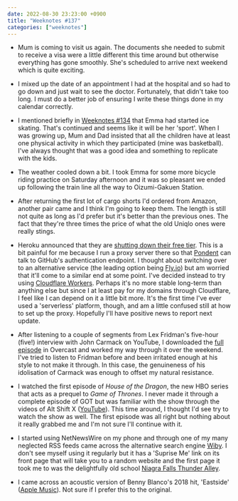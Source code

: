 ```yaml
---
date: 2022-08-30 23:23:00 +0900
title: "Weeknotes #137"
categories: ["weeknotes"]
---
```


- Mum is coming to visit us again. The documents she needed to submit to receive a visa were a little different this time around but otherwise everything has gone smoothly. She's scheduled to arrive next weekend which is quite exciting.

- I mixed up the date of an appointment I had at the hospital and so had to go down and just wait to see the doctor. Fortunately, that didn't take too long. I must do a better job of ensuring I write these things done in my calendar correctly.

- I mentioned briefly in [Weeknotes #134]() that Emma had started ice skating. That's continued and seems like it will be her 'sport'. When I was growing up, Mum and Dad insisted that all the children have at least one physical activity in which they participated (mine was basketball). I've always thought that was a good idea and something to replicate with the kids.

- The weather cooled down a bit. I took Emma for some more bicycle riding practice on Saturday afternoon and it was so pleasant we ended up following the train line all the way to Oizumi-Gakuen Station.

- After returning the first lot of cargo shorts I'd ordered from Amazon, another pair came and I think I'm going to keep them. The length is still not quite as long as I'd prefer but it's better than the previous ones. The fact that they're three times the price of what the old Uniqlo ones were really stings.

- Heroku announced that they are [shutting down their free tier](https://blog.heroku.com/next-chapter). This is a bit painful for me because I run a proxy server there so that [Pondent](https://github.com/pyrmont/pondent) can talk to GitHub's authentication endpoint. I thought about switching over to an alternative service (the leading option being [Fly.io](https://fly.io)) but am worried that it'll come to a similar end at some point. I've decided instead to try using [Cloudflare Workers](https://workers.cloudflare.com/). Perhaps it's no more stable long-term than anything else but since I at least pay for my domains through Cloudflare, I feel like I can depend on it a little bit more. It's the first time I've ever used a 'serverless' platform, though, and am a little confused still at how to set up the proxy. Hopefully I'll have positive news to report next update.

- After listening to a couple of segments from Lex Fridman's five-hour (five!) interview with John Carmack on YouTube, I downloaded the [full episode](https://lexfridman.com/john-carmack/) in Overcast and worked my way through it over the weekend. I've tried to listen to Fridman before and been irritated enough at his style to not make it through. In this case, the genuineness of his idolisation of Carmack was enough to offset my natural resistance.

- I watched the first episode of _House of the Dragon_, the new HBO series that acts as a prequel to _Game of Thrones_. I never made it through a complete episode of GOT but was familiar with the show through the videos of Alt Shift X ([YouTube](https://m.youtube.com/channel/UCveZqqGewoyPiacooywP5Ig)). This time around, I thought I'd see try to watch the show as well. The first episode was all right but nothing about it really grabbed me and I'm not sure I'll continue with it.

- I started using NetNewsWire on my phone and through one of my many neglected RSS feeds came across the alternative search engine [Wiby](https://wiby.org). I don't see myself using it regularly but it has a 'Suprise Me' link on its front page that will take you to a random website and the first page it took me to was the delightfully old school [Niagra Falls Thunder Alley](http://www.niagarafrontier.com/).

- I came across an acoustic version of Benny Blanco's 2018 hit, 'Eastside' ([Apple Music](https://music.apple.com/us/album/eastside-acoustic/1422001761?i=1422002194)). Not sure if I prefer this to the original.
